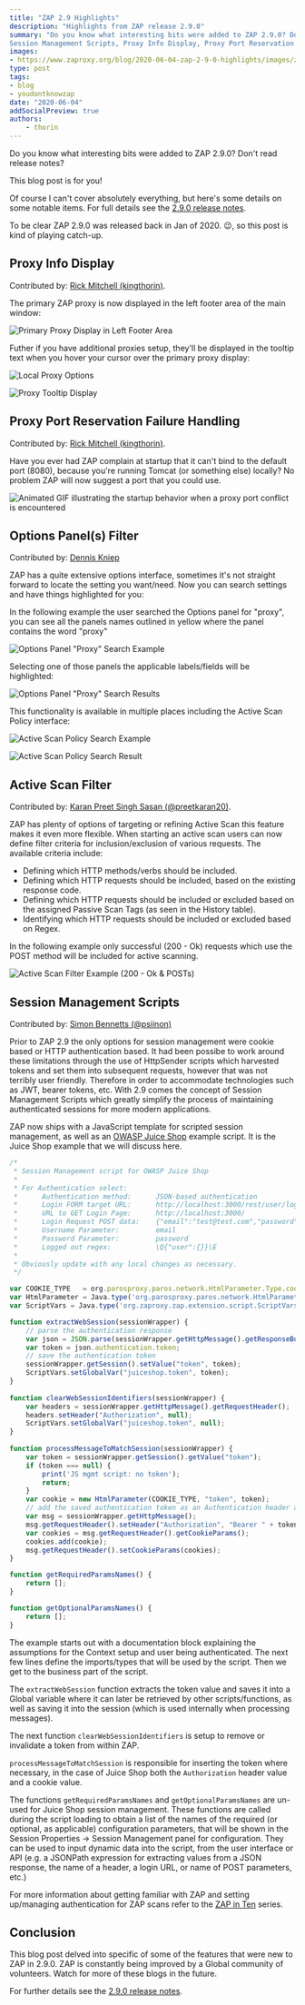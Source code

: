 ```yaml
---
title: "ZAP 2.9 Highlights"
description: "Highlights from ZAP release 2.9.0"
summary: "Do you know what interesting bits were added to ZAP 2.9.0? Don't read release notes? This blog post is for you! 
Session Management Scripts, Proxy Info Display, Proxy Port Reservation Failure Handling, Options Panel(s) Filter, Active Scan Filter, and more."
images:
- https://www.zaproxy.org/blog/2020-06-04-zap-2-9-0-highlights/images/zapbot.png
type: post
tags:
- blog
- youdontknowzap
date: "2020-06-04"
addSocialPreview: true
authors:
    - thorin
---
```


Do you know what interesting bits were added to ZAP 2.9.0?
Don't read release notes?

This blog post is for you!

Of course I can't cover absolutely everything, but here's some details on some notable items.
For full details see the [2.9.0 release notes](/docs/desktop/releases/2.9.0/).

To be clear ZAP 2.9.0 was released back in Jan of 2020. &#128521;, so this post is kind of playing catch-up.

## Proxy Info Display

Contributed by: [Rick Mitchell (kingthorin)](https://twitter.com/kingthorin_rm).

The primary ZAP proxy is now displayed in the left footer area of the main window:

![Primary Proxy Display in Left Footer Area](images/footer_proxy.png)

Futher if you have additional proxies setup, they'll be displayed in the tooltip text when you hover your cursor over the primary proxy display:

![Local Proxy Options](images/local_proxy_options.png)

![Proxy Tooltip Display](images/footer_proxy_tooltip.png)

## Proxy Port Reservation Failure Handling

Contributed by: [Rick Mitchell (kingthorin)](https://twitter.com/kingthorin_rm).

Have you ever had ZAP complain at startup that it can't bind to the default port (8080), because you're running Tomcat (or something else) locally? No problem
ZAP will now suggest a port that you could use.

![Animated GIF illustrating the startup behavior when a proxy port conflict is encountered](images/startup_conflict.gif)

## Options Panel(s) Filter

Contributed by: [Dennis Kniep](https://twitter.com/dennis_kniep)

ZAP has a quite extensive options interface, sometimes it's not straight forward to locate the setting you want/need. Now you can search settings
and have things highlighted for you:

In the following example the user searched the Options panel for "proxy", you can see all the panels names outlined in yellow where the panel contains the word "proxy"

![Options Panel "Proxy" Search Example](images/options_search.png)

Selecting one of those panels the applicable labels/fields will be highlighted:

![Options Panel "Proxy" Search Results](images/options_search_result.png)

This functionality is available in multiple places including the Active Scan Policy interface:

![Active Scan Policy Search Example](images/scan_policy_search.png)

![Active Scan Policy Search Result](images/scan_policy_search_result.png)

## Active Scan Filter

Contributed by: [Karan Preet Singh Sasan (@preetkaran20)](https://github.com/preetkaran20).

ZAP has plenty of options of targeting or refining Active Scan this feature makes it even more flexible. When starting an active scan users can now define filter criteria for inclusion/exclusion of various requests. The available criteria include:

- Defining which HTTP methods/verbs should be included.
- Defining which HTTP requests should be included, based on the existing response code.
- Defining which HTTP requests should be included or excluded based on the assigned Passive Scan Tags (as seen in the History table).
- Identifying which HTTP requests should be included or excluded based on Regex.

In the following example only successful (200 - Ok) requests which use the POST method will be included for active scanning.

![Active Scan Filter Example (200 - Ok & POSTs)](images/scan_filter.png)

## Session Management Scripts

Contributed by: [Simon Bennetts (@psiinon)](https://twitter.com/psiinon)

Prior to ZAP 2.9 the only options for session management were cookie based or HTTP authentication based. It had been possibe to work around these limitations through 
the use of HttpSender scripts which harvested tokens and set them into subsequent requests, however that was not terribly user friendly. Therefore in order to 
accommodate technologies such as JWT, bearer tokens, etc. With 2.9 comes the concept of Session Management Scripts which greatly simplify the process of maintaining 
authenticated sessions for more modern applications.

ZAP now ships with a JavaScript template for scripted session management, as well as an [OWASP Juice Shop](https://owasp.org/www-project-juice-shop/) example script. 
It is the Juice Shop example that we will discuss here.

```JavaScript
/*
 * Session Management script for OWASP Juice Shop
 * 
 * For Authentication select:
 * 		Authentication method:		JSON-based authentication
 * 		Login FORM target URL:		http://localhost:3000/rest/user/login
 * 		URL to GET Login Page:		http://localhost:3000/
 * 		Login Request POST data:	{"email":"test@test.com","password":"test1"}
 * 		Username Parameter:			email
 * 		Password Parameter:			password
 * 		Logged out regex:			\Q{"user":{}}\E
 * 
 * Obviously update with any local changes as necessary.
 */

var COOKIE_TYPE   = org.parosproxy.paros.network.HtmlParameter.Type.cookie;
var HtmlParameter = Java.type('org.parosproxy.paros.network.HtmlParameter')
var ScriptVars = Java.type('org.zaproxy.zap.extension.script.ScriptVars');

function extractWebSession(sessionWrapper) {
	// parse the authentication response
	var json = JSON.parse(sessionWrapper.getHttpMessage().getResponseBody().toString());
	var token = json.authentication.token;
	// save the authentication token
	sessionWrapper.getSession().setValue("token", token);
	ScriptVars.setGlobalVar("juiceshop.token", token);
}
    	
function clearWebSessionIdentifiers(sessionWrapper) {
	var headers = sessionWrapper.getHttpMessage().getRequestHeader();
	headers.setHeader("Authorization", null);
	ScriptVars.setGlobalVar("juiceshop.token", null);
}
    	
function processMessageToMatchSession(sessionWrapper) {
	var token = sessionWrapper.getSession().getValue("token");
	if (token === null) {
		print('JS mgmt script: no token');
		return;
	}
	var cookie = new HtmlParameter(COOKIE_TYPE, "token", token);
	// add the saved authentication token as an Authentication header and a cookie
	var msg = sessionWrapper.getHttpMessage();
	msg.getRequestHeader().setHeader("Authorization", "Bearer " + token);
	var cookies = msg.getRequestHeader().getCookieParams();
	cookies.add(cookie);
	msg.getRequestHeader().setCookieParams(cookies);
}

function getRequiredParamsNames() {
	return []; 
}

function getOptionalParamsNames() {
	return [];
}
```

The example starts out with a documentation block explaining the assumptions for the Context setup and user being authenticated. The next few lines define the 
imports/types that will be used by the script. Then we get to the business part of the script.

The `extractWebSession` function extracts the token value and saves it into a Global variable where it can later be retrieved by other scripts/functions, as well as saving it into the session (which is used internally when processing messages).

The next function `clearWebSessionIdentifiers` is setup to remove or invalidate a token from within ZAP.

`processMessageToMatchSession` is responsible for inserting the token where necessary, in the case of Juice Shop both the `Authorization` header value and a 
cookie value.

The functions `getRequiredParamsNames` and `getOptionalParamsNames` are un-used for Juice Shop session management.
These functions are called during the script loading to obtain a list of the names of the required (or optional, as applicable) configuration parameters, 
that will be shown in the Session Properties -> Session Management panel for configuration. They can be used to input dynamic data into the script, 
from the user interface or API (e.g. a JSONPath expression for extracting values from a JSON response, the name of a header, a login URL, or name of POST parameters, etc.)

For more information about getting familiar with ZAP and setting up/managing authentication for ZAP scans refer to the 
[ZAP in Ten](https://www.alldaydevops.com/zap-in-ten) series.

## Conclusion

This blog post delved into specific of some of the features that were new to ZAP in 2.9.0. ZAP is constantly being improved by a Global community 
of volunteers. Watch for more of these blogs in the future.

For further details see the [2.9.0 release notes](/docs/desktop/releases/2.9.0/).

